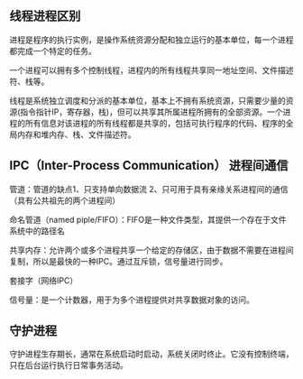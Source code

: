 ## 线程进程区别

进程是程序的执行实例，是操作系统资源分配和独立运行的基本单位，每一个进程都完成一个特定的任务。

一个进程可以拥有多个控制线程，进程内的所有线程共享同一地址空间、文件描述符、栈等。

线程是系统独立调度和分派的基本单位，基本上不拥有系统资源，只需要少量的资源(指令指针IP，寄存器，栈)，但可以共享其所属进程所拥有的全部资源。一个进程的所有信息对该进程的所有线程都是共享的，包括可执行程序的代码、程序的全局内存和堆内存、栈、文件描述符。



## IPC（Inter-Process Communication） 进程间通信

管道：管道的缺点1、只支持单向数据流 2、只可用于具有亲缘关系进程间的通信（具有公共祖先的两个进程间）

命名管道（named piple/FIFO）：FIFO是一种文件类型，其提供一个存在于文件系统中的路径名

共享内存：允许两个或多个进程共享一个给定的存储区，由于数据不需要在进程间复制，所以是最快的一种IPC。通过互斥锁，信号量进行同步。

套接字（网络IPC）

信号量：是一个计数器，用于为多个进程提供对共享数据对象的访问。



## 守护进程

守护进程生存期长，通常在系统启动时启动，系统关闭时终止。它没有控制终端，只在后台运行执行日常事务活动。